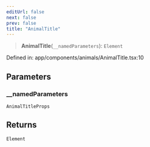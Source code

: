 ```yaml
---
editUrl: false
next: false
prev: false
title: "AnimalTitle"
---
```


> **AnimalTitle**(`__namedParameters`): `Element`

Defined in: app/components/animals/AnimalTitle.tsx:10

## Parameters

### \_\_namedParameters

`AnimalTitleProps`

## Returns

`Element`
